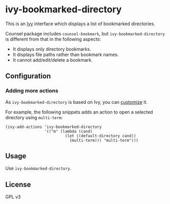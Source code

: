 # ivy-bookmarked-directory

This is an [Ivy](https://github.com/abo-abo/swiper) interface which displays a list of bookmarked directories.

Counsel package includes `counsel-bookmark`, but `ivy-bookmarked-directory` is different from that in the following aspects:

- It displays only directory bookmarks.
- It displays file paths rather than bookmark names.
- It cannot add/edit/delete a bookmark.

## Configuration

### Adding more actions

As `ivy-bookmarked-directory` is based on Ivy, you can [customize](http://oremacs.com/swiper/#customization) it.

For example, the following snippets adds an action to open a selected directory using `multi-term`:

``` emacs-lisp
(ivy-add-actions 'ivy-bookmarked-directory
                 '(("m" (lambda (cand)
                          (let ((default-directory cand))
                            (multi-term))) "multi-term")))
```

## Usage

Use `ivy-bookmarked-directory`.

## License

GPL v3
